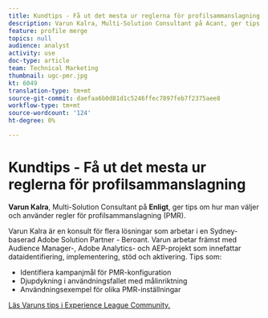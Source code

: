```yaml
---
title: Kundtips - Få ut det mesta ur reglerna för profilsammanslagning
description: Varun Kalra, Multi-Solution Consultant på Acant, ger tips om hur man väljer och använder PMR (Profile Merge Rules).
feature: profile merge
topics: null
audience: analyst
activity: use
doc-type: article
team: Technical Marketing
thumbnail: ugc-pmr.jpg
kt: 6049
translation-type: tm+mt
source-git-commit: daefaa6b0d81d1c5246ffec7897feb7f2375aee8
workflow-type: tm+mt
source-wordcount: '124'
ht-degree: 0%

---
```



# Kundtips - Få ut det mesta ur reglerna för profilsammanslagning

**Varun Kalra**, Multi-Solution Consultant på **Enligt**, ger tips om hur man väljer och använder regler för profilsammanslagning (PMR).

Varun Kalra är en konsult för flera lösningar som arbetar i en Sydney-baserad Adobe Solution Partner - Beroant. Varun arbetar främst med Audience Manager-, Adobe Analytics- och AEP-projekt som innefattar dataidentifiering, implementering, stöd och aktivering. Tips som:

* Identifiera kampanjmål för PMR-konfiguration
* Djupdykning i användningsfallet med målinriktning
* Användningsexempel för olika PMR-inställningar

[Läs Varuns tips i Experience League Community.](https://experienceleaguecommunities.adobe.com/t5/adobe-audience-manager-blogs/getting-the-most-out-of-profile-merge-rules-tips-tricks-and/ba-p/372248)
